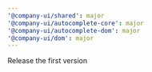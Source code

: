```yaml
---
'@company-ui/shared': major
'@company-ui/autocomplete-core': major
'@company-ui/autocomplete-dom': major
'@company-ui/dom': major
---
```


Release the first version
